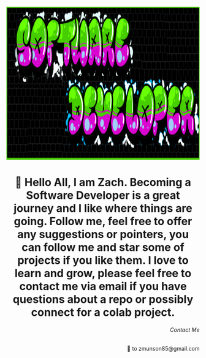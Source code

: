<p align="background">
  <img src="gitRMimage.png" height ="400"width="1000" title="hover text">
</p>

<h1 align="center"> 👋 Hello All, I am Zach. Becoming a Software Developer is a great journey and I like where things are going. Follow me, feel free to offer any suggestions or pointers, you can follow me and star some of projects if you like them. I love to learn and grow, please feel free to contact me via email if you have questions about a repo or possibly connect for a colab project. </h1>

<h6 align="right">Contact Me</h6>
<p align="right">📧 to zmunson85@gmail.com</p>



